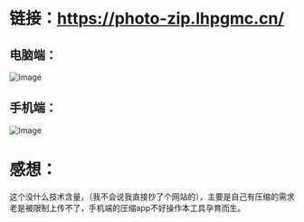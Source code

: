 # 链接：https://photo-zip.lhpgmc.cn/
## 电脑端：
![Image](https://github.com/user-attachments/assets/4cfaabac-5257-4b1e-b4be-9305e4f05e0c) 
## 手机端：

![Image](https://github.com/user-attachments/assets/81e929a1-ea65-42fc-b891-302cf4b5dce7)

# 感想： 
这个没什么技术含量，（我不会说我直接抄了个网站的），主要是自己有压缩的需求老是被限制上传不了，手机端的压缩app不好操作本工具孕育而生。